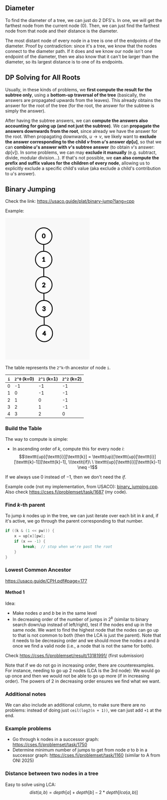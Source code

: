 ## Diameter
To find the diameter of a tree, we can just do 2 DFS's. In one, we will get the farthest node from the current node (0). Then, we can just find the farthest node from that node and their distance is the diameter.

The most distant node of every node in a tree is one of the endpoints of the diameter.
Proof by contradiction: since it's a tree, we know that the nodes connect to the diameter path. If it does and we know our node isn't one endpoint of the diameter, then we also know that it can't be larger than the diameter, so its largest distance is to one of its endpoints.

## DP Solving for All Roots
Usually, in these kinds of problems, we **first compute the result for the subtree only**, using a **bottom-up traversal of the tree** (basically, the answers are propagated upwards from the leaves). This already obtains the answer for the root of the tree (for the root, the answer for the subtree is simply the answer).

After having the subtree answers, we can **compute the answers also accounting for going up (and not just the subtree)**. We can **propagate the answers downwards from the root**, since already we have the answer for the root. When propagating downwards, $u \rightarrow v$, we likely want to **exclude the answer corresponding to the child $v$ from $u$'s answer $dp[u]$**, so that we can **combine $u$'s answer with $v$'s subtree answer** (to obtain $v$'s answer: $dp[v]$). In some problems, we can may **exclude it manually** (e.g. subtract, divide, modular division...). If that's not possible, we **can also compute the prefix and suffix values for the children of every node**, allowing us to explicitly exclude a specific child's value (aka exclude a child's contribution to $u$'s answer).


## Binary Jumping

Check the link: https://usaco.guide/plat/binary-jump?lang=cpp

Example:

![alt text](images/image.png)

The table represents the `2^k`-th ancestor of node `i`.

| `i` | `2^0` (k=0) | `2^1` (k=1) | `2^2` (k=2) |
|-----|-------------|-------------|-------------|
| 0   | -1          | -1          | -1          |
| 1   | 0           | -1          | -1          |
| 2   | 1           | 0           | -1          |
| 3   | 2           | 1           | -1          |
| 4   | 3           | 2           | 0           |

### Build the Table

The way to compute is simple:
- In ascending order of $k$, compute this for every node $i$: $$\texttt{up}[\texttt{i}][\texttt{k}] = \texttt{up}[\texttt{up}[\texttt{i}][\texttt{k}-1]][\texttt{k}-1], \\\textit{if}\ \ \texttt{up}[\texttt{i}][\texttt{k}-1] \neq -1$$

If we always use $0$ instead of $-1$, then we don't need the $\textit{if}$.

Example code (not my implementation, from USACO): [binary_jumping.cpp](src/binary_jumping.cpp). Also check https://cses.fi/problemset/task/1687 (my code).

### Find $k$-th parent

To jump $k$ nodes up in the tree, we can just iterate over each bit in $k$ and, if it's active, we go through the parent corresponding to that number.

```cpp
if ((k & (1 << pw))) {
    x = up[x][pw];
    if (x == -1) {
        break;  // stop when we're past the root
    }
}
```
### Lowest Common Ancestor
https://usaco.guide/CPH.pdf#page=177

#### Method 1

Idea:
- Make nodes $a$ and $b$ be in the same level
- In decreasing order of the number of jumps in $2^k$ (similar to binary search down/up instead of left/right), test if the nodes end up in the same node. We want to find the highest node that the nodes can go up to that is not common to both (then the LCA is just the parent). Note that it needs to be decreasing order and we should move the nodes $a$ and $b$ once we find a valid node (i.e., a node that is not the same for both).

Check https://cses.fi/problemset/result/13181991/ (first submission)

Note that if we do not go in increasing order, there are counterexamples. For instance, needing to go up 2 nodes (LCA is the 3rd node):
We would go up once and then we would not be able to go up more (if in increasing order). The powers of 2 in decreasing order ensures we find what we want.


### Additional notes
We can also include an additional column, to make sure there are no problems: instead of doing just `ceil(log2(n + 1))`, we can just add `+1` at the end.


### Example problems
- Go through k nodes in a successor graph: https://cses.fi/problemset/task/1750
- Determine minimum number of jumps to get from node $a$ to $b$ in a successor graph: https://cses.fi/problemset/task/1160 (similar to A from ONI 2025)


### Distance between two nodes in a tree
Easy to solve using LCA:
$$dist(a, b) = depth[a] + depth[b] - 2 * depth[lca(a, b)]$$
